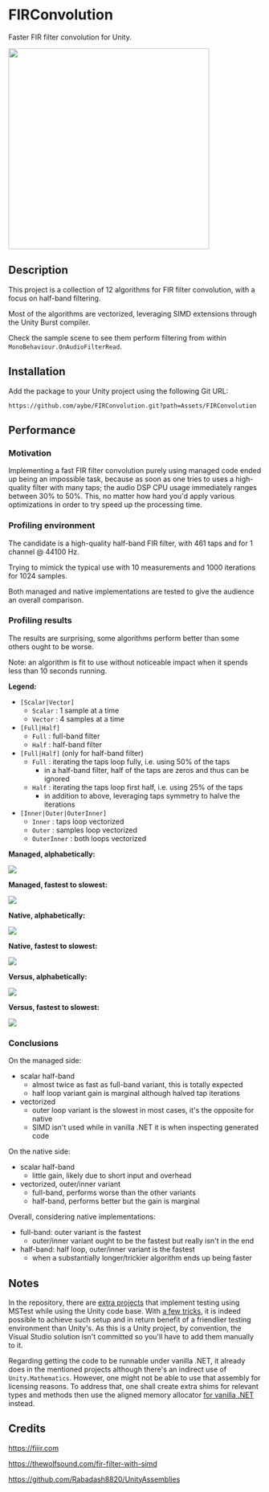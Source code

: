 # FIRConvolution

Faster FIR filter convolution for Unity.

<img src="Wiki/header.png" width="400"/>

## Description

This project is a collection of 12 algorithms for FIR filter convolution, with a focus on half-band filtering.

Most of the algorithms are vectorized, leveraging SIMD extensions through the Unity Burst compiler.

Check the sample scene to see them perform filtering from within `MonoBehaviour.OnAudioFilterRead`.


## Installation

Add the package to your Unity project using the following Git URL: 

`https://github.com/aybe/FIRConvolution.git?path=Assets/FIRConvolution`

## Performance

### Motivation

Implementing a fast FIR filter convolution purely using managed code ended up being an impossible task, because as soon as one tries to uses a high-quality filter with many taps; the audio DSP CPU usage immediately ranges between 30% to 50%. This, no matter how hard you'd apply various optimizations in order to try speed up the processing time.

### Profiling environment

The candidate is a high-quality half-band FIR filter, with 461 taps and for 1 channel @ 44100 Hz.

Trying to mimick the typical use with 10 measurements and 1000 iterations for 1024 samples.

Both managed and native implementations are tested to give the audience an overall comparison.

### Profiling results

The results are surprising, some algorithms perform better than some others ought to be worse.

Note: an algorithm is fit to use without noticeable impact when it spends less than 10 seconds running.


**Legend:**

- `[Scalar|Vector]`
  - `Scalar` : 1 sample at a time
  - `Vector` : 4 samples at a time
- `[Full|Half]`
  - `Full` : full-band filter
  - `Half` : half-band filter
- `[Full|Half]` (only for half-band filter)
  - `Full` : iterating the taps loop fully, i.e. using 50% of the taps
    - in a half-band filter, half of the taps are zeros and thus can be ignored
  - `Half` : iterating the taps loop first half, i.e. using 25% of the taps
    - in addition to above, leveraging taps symmetry to halve the iterations
- `[Inner|Outer|OuterInner]`
  - `Inner` : taps loop vectorized
  - `Outer` : samples loop vectorized
  - `OuterInner` : both loops vectorized

**Managed, alphabetically:**

<img src="Wiki\managed-abc.png"/>

**Managed, fastest to slowest:**

<img src="Wiki\managed-spd.png"/>

**Native, alphabetically:**

<img src="Wiki\native-abc.png"/>

**Native, fastest to slowest:**

<img src="Wiki\native-spd.png"/>

**Versus, alphabetically:**

<img src="Wiki\vs-abc.png"/>

**Versus, fastest to slowest:**

<img src="Wiki\vs-spd.png"/>

### Conclusions

On the managed side:
- scalar half-band
  - almost twice as fast as full-band variant, this is totally expected
  - half loop variant gain is marginal although halved tap iterations 
- vectorized
  - outer loop variant is the slowest in most cases, it's the opposite for native
  - SIMD isn't used while in vanilla .NET it is when inspecting generated code

On the native side:
- scalar half-band
  - little gain, likely due to short input and overhead
- vectorized, outer/inner variant
  - full-band, performs worse than the other variants
  - half-band, performs better but the gain is marginal

Overall, considering native implementations:
- full-band: outer variant is the fastest
  - outer/inner variant ought to be the fastest but really isn't in the end
- half-band: half loop, outer/inner variant is the fastest
  - when a substantially longer/trickier algorithm ends up being faster

## Notes



In the repository, there are [extra projects](Projects) that implement testing using MSTest while using the Unity code base. With [a few tricks](Projects/FIRConvolution/Fakes), it is indeed possible to achieve such setup and in return benefit of a friendlier testing environment than Unity's. As this is a Unity project, by convention, the Visual Studio solution isn't committed so you'll have to add them manually to it.

Regarding getting the code to be runnable under vanilla .NET, it already does in the mentioned projects although there's an indirect use of `Unity.Mathematics`. However, one might not be able to use that assembly for licensing reasons. To address that, one shall create extra shims for relevant types and methods then use the aligned memory allocator [for vanilla .NET](Assets/FIRConvolution/Runtime/MemoryAllocatorNet.cs) instead.

## Credits

https://fiiir.com

https://thewolfsound.com/fir-filter-with-simd

https://github.com/Rabadash8820/UnityAssemblies


